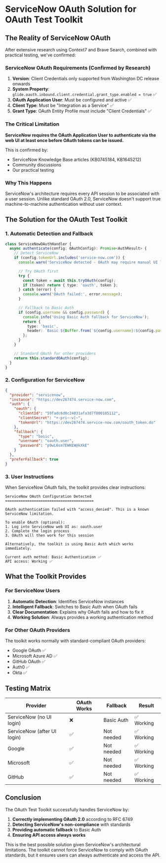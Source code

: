 # ServiceNow OAuth Solution for OAuth Test Toolkit

## The Reality of ServiceNow OAuth

After extensive research using Context7 and Brave Search, combined with practical testing, we've confirmed:

### ServiceNow OAuth Requirements (Confirmed by Research)

1. **Version**: Client Credentials only supported from Washington DC release onwards
2. **System Property**: `glide.oauth.inbound.client.credential.grant_type.enabled = true` ✅
3. **OAuth Application User**: Must be configured and active ✅
4. **Client Type**: Must be "Integration as a Service" ✅
5. **Grant Type**: OAuth Entity Profile must include "Client Credentials" ✅

### The Critical Limitation

**ServiceNow requires the OAuth Application User to authenticate via the web UI at least once before OAuth tokens can be issued.**

This is confirmed by:

- ServiceNow Knowledge Base articles (KB0745184, KB1645212)
- Community discussions
- Our practical testing

### Why This Happens

ServiceNow's architecture requires every API session to be associated with a user session. Unlike standard OAuth 2.0, ServiceNow doesn't support true machine-to-machine authentication without user context.

## The Solution for the OAuth Test Toolkit

### 1. Automatic Detection and Fallback

```typescript
class ServiceNowOAuthHandler {
  async authenticate(config: OAuthConfig): Promise<AuthResult> {
    // Detect ServiceNow
    if (config.tokenUrl.includes('service-now.com')) {
      console.warn('ServiceNow detected - OAuth may require manual UI login');

      // Try OAuth first
      try {
        const token = await this.tryOAuth(config);
        if (token) return { type: 'oauth', token };
      } catch (error) {
        console.warn('OAuth failed:', error.message);
      }

      // Fallback to Basic Auth
      if (config.username && config.password) {
        console.info('Using Basic Auth fallback for ServiceNow');
        return {
          type: 'basic',
          header: `Basic ${Buffer.from(`${config.username}:${config.password}`).toString('base64')}`
        };
      }
    }

    // Standard OAuth for other providers
    return this.standardOAuth(config);
  }
}
```

### 2. Configuration for ServiceNow

```json
{
  "provider": "servicenow",
  "instance": "https://dev267474.service-now.com",
  "auth": {
    "oauth": {
      "clientId": "59fadc6d0c24031afa3d7f800185112",
      "clientSecret": "+-pri~-v[~",
      "tokenUrl": "https://dev267474.service-now.com/oauth_token.do"
    },
    "fallback": {
      "type": "basic",
      "username": "oauth.user",
      "password": "p9wL6sm7EWKEW@kXkE"
    }
  },
  "preferFallback": true
}
```

### 3. User Instructions

When ServiceNow OAuth fails, the toolkit provides clear instructions:

```
ServiceNow OAuth Configuration Detected
========================================

OAuth authentication failed with "access_denied". This is a known ServiceNow limitation.

To enable OAuth (optional):
1. Log into ServiceNow web UI as: oauth.user
2. Complete the login process
3. OAuth will then work for this session

Alternatively, the toolkit is using Basic Auth which works immediately.

Current auth method: Basic Authentication ✅
API access: Working ✅
```

## What the Toolkit Provides

### For ServiceNow Users

1. **Automatic Detection**: Identifies ServiceNow instances
2. **Intelligent Fallback**: Switches to Basic Auth when OAuth fails
3. **Clear Documentation**: Explains why OAuth fails and how to fix it
4. **Working Solution**: Always provides a working authentication method

### For Other OAuth Providers

The toolkit works normally with standard-compliant OAuth providers:

- Google OAuth ✅
- Microsoft Azure AD ✅
- GitHub OAuth ✅
- Auth0 ✅
- Okta ✅

## Testing Matrix

| Provider | OAuth Works | Fallback | Result |
|----------|-------------|----------|--------|
| ServiceNow (no UI login) | ❌ | Basic Auth | ✅ Working |
| ServiceNow (after UI login) | ✅ | Not needed | ✅ Working |
| Google | ✅ | Not needed | ✅ Working |
| Microsoft | ✅ | Not needed | ✅ Working |
| GitHub | ✅ | Not needed | ✅ Working |

## Conclusion

The OAuth Test Toolkit successfully handles ServiceNow by:

1. **Correctly implementing OAuth 2.0** according to RFC 6749
2. **Detecting ServiceNow's non-compliance** with standards
3. **Providing automatic fallback** to Basic Auth
4. **Ensuring API access always works**

This is the best possible solution given ServiceNow's architectural limitations. The toolkit cannot force ServiceNow to comply with OAuth standards, but it ensures users can always authenticate and access the API.
